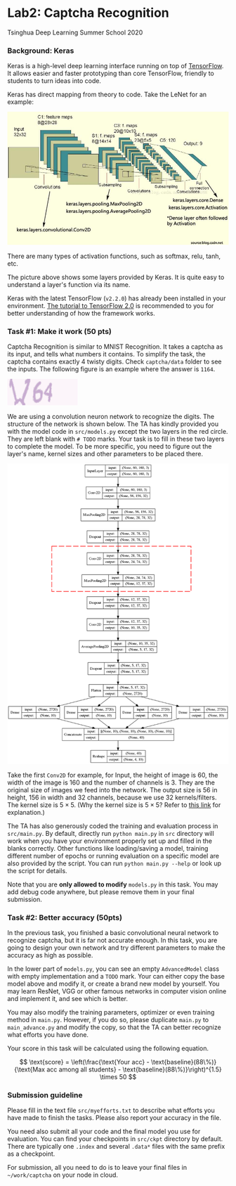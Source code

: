 Lab2: Captcha Recognition
===

Tsinghua Deep Learning Summer School 2020

### Background: Keras

Keras is a high-level deep learning interface running on top of [TensorFlow](https://www.tensorflow.org/). 
It allows easier and faster prototyping than core TensorFlow, 
friendly to students to turn ideas into code.

Keras has direct mapping from theory to code. Take the LeNet for an example:

![LeNet](doc/1.jpg)

There are many types of activation functions, such as softmax, relu, tanh, etc. 

The picture above shows some layers provided by Keras. 
It is quite easy to understand a layer's function via its name.

Keras with the latest TensorFlow (`v2.2.0`) has already been installed in your environment. 
[The tutorial to TensorFlow 2.0](https://www.tensorflow.org/tutorials/quickstart/beginner)
is recommended to you for better understanding of how the framework works.

### Task #1: Make it work (50 pts)
Captcha Recognition is similar to MNIST Recognition. 
It takes a captcha as its input, and tells what numbers it contains. 
To simplify the task, the captcha contains exactly 4 twisty digits. 
Check `captcha/data` folder to see the inputs. 
The following figure is an example where the answer is `1164`.

![Sample](doc/captcha_data_0.png)

We are using a convolution neuron network to recognize the digits.
The structure of the network is shown below.
The TA has kindly provided you with the model code in `src/models.py`
except the two layers in the red circle.
They are left blank with `# TODO` marks. 
Your task is to fill in these two layers to complete the model. 
To be more specific, you need to figure out the layer's name, kernel sizes and
other parameters to be placed there.

![Model](doc/model.png)

Take the first `Conv2D` for example, for Input, the height of image is 60, 
the width of the image is 160 and the number of channels is 3. 
They are the original size of images we feed into the network. 
The output size is 56 in height, 156 in width and 32 channels,
because we use 32 kernels/filters. 
The kernel size is $5\times 5$. 
(Why the kernel size is $5\times 5$? 
Refer to [this link](http://cs231n.github.io/convolutional-networks/#conv) for explanation.)

The TA has also generously coded the training and evaluation process in `src/main.py`.
By default, directly run `python main.py` in `src` directory will work 
when you have your environment properly set up and filled in the blanks correctly.
Other functions like loading/saving a model, training different number of epochs or
running evaluation on a specific model are also provided by the script.
You can run `python main.py --help` or look up the script for details.

Note that you are __only allowed to modify__ `models.py` in this task.
You may add debug code anywhere, but please remove them in your final submission.

### Task #2: Better accuracy (50pts)

In the previous task, you finished a basic convolutional neural network to recognize captcha, but it is far not accurate enough. 
In this task, you are going to design your own network and try different parameters to make the accuracy as high as possible.

In the lower part of `models.py`, you can see an empty `AdvancedModel` class with empty implementation and a `TODO` mark.
Your can either copy the base model above and modify it, or create a brand new model by yourself.
You may learn ResNet, VGG or other famous networks in computer vision online and implement it, and see which is better.

You may also modify the training parameters, optimizer or even training method in `main.py`. However, if you do so, please duplicate `main.py` to `main_advance.py` and modify the copy, so that the TA can better recognize what efforts you have done.

Your score in this task will be calculated using the following equation.

$$
    \text{score} = \left(\frac{\text{Your acc} - \text{baseline}(88\%)}{\text{Max acc among all students} - \text{baseline}(88\%)}\right)^{1.5} \times 50
$$

### Submission guideline

Please fill in the text file `src/myefforts.txt` to describe what efforts you have made to finish the tasks. Please also report your accuracy in the file. 

You need also submit all your code and the final model you use for evaluation. You can find your checkpoints in `src/ckpt` directory by default. 
There are typically one `.index` and several `.data*` files with the same prefix as a checkpoint.

For submission, all you need to do is to leave your final files in `~/work/captcha` on your node in cloud.
